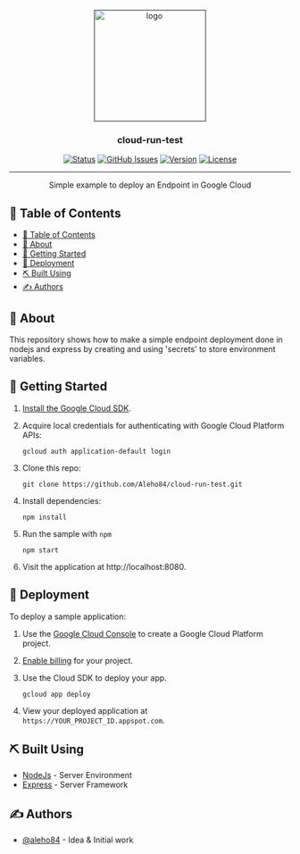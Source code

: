 <p align="center">
  <a href="" rel="noopener">
 <img width=200px height=200px src="https://cdn.icon-icons.com/icons2/2699/PNG/512/google_cloud_run_logo_icon_168148.png" alt="logo"></a>
</p>

<h3 align="center">cloud-run-test</h3>

<div align="center">

[![Status](https://img.shields.io/badge/status-active-success.svg)]()
[![GitHub Issues](https://img.shields.io/github/issues/aleho84/cloud-run-test)]()
[![Version](https://img.shields.io/github/package-json/v/aleho84/cloud-run-test)]()
[![License](https://img.shields.io/badge/license-MIT-blue.svg)]()

</div>

---

<p align="center"> Simple example to deploy an Endpoint in Google Cloud
    <br> 
</p>

## 📝 Table of Contents

- [📝 Table of Contents](#-table-of-contents)
- [🧐 About ](#-about-)
- [🏁 Getting Started ](#-getting-started-)
- [🚀 Deployment ](#-deployment-)
- [⛏️ Built Using ](#️-built-using-)
- [✍️ Authors ](#️-authors-)

## 🧐 About <a name = "about"></a>

This repository shows how to make a simple endpoint deployment done in nodejs and express by creating and using 'secrets' to store environment variables.

## 🏁 Getting Started <a name = "getting_started"></a>

1.  [Install the Google Cloud SDK](https://cloud.google.com/sdk/?hl=es).
1.  Acquire local credentials for authenticating with Google Cloud Platform APIs:

        gcloud auth application-default login

1.  Clone this repo:

        git clone https://github.com/Aleho84/cloud-run-test.git

1.  Install dependencies:

        npm install

1.  Run the sample with `npm` 

        npm start


1.  Visit the application at http://localhost:8080.


## 🚀 Deployment <a name = "deployment"></a>

To deploy a sample application:

1.  Use the [Google Cloud Console](https://console.cloud.google.com/) to create a Google Cloud Platform
    project.
1.  [Enable billing](https://support.google.com/cloud/answer/6293499#enable-billing) for your project.

1.  Use the Cloud SDK to deploy your app.

        gcloud app deploy

1.  View your deployed application at `https://YOUR_PROJECT_ID.appspot.com`.

## ⛏️ Built Using <a name = "built_using"></a>

- [NodeJs](https://nodejs.org/en/) - Server Environment
- [Express](https://expressjs.com/) - Server Framework

## ✍️ Authors <a name = "authors"></a>

- [@aleho84](https://github.com/aleho84) - Idea & Initial work
